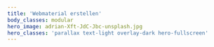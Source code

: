 ```yaml
---
title: 'Webmaterial erstellen'
body_classes: modular
hero_image: adrian-Xft-JdC-Jbc-unsplash.jpg
hero_classes: 'parallax text-light overlay-dark hero-fullscreen'
---
```


